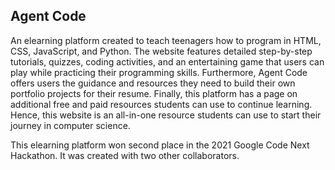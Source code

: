 ## Agent Code
An elearning platform created to teach teenagers how to program in HTML, CSS, JavaScript, and Python. The website features detailed step-by-step tutorials, quizzes, coding activities, and an entertaining game that users can play while practicing their programming skills. Furthermore, Agent Code offers users the guidance and resources they need to build their own portfolio projects for their resume. Finally, this platform has a page on additional free and paid resources students can use to continue learning. Hence, this website is an all-in-one resource students can use to start their journey in computer science. 

This elearning platform won second place in the 2021 Google Code Next Hackathon. It was created with two other collaborators.
